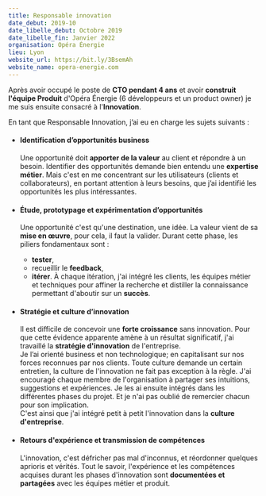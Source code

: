 ```yaml
---
title: Responsable innovation
date_debut: 2019-10
date_libelle_debut: Octobre 2019
date_libelle_fin: Janvier 2022
organisation: Opéra Énergie
lieu: Lyon
website_url: https://bit.ly/3BsemAh
website_name: opera-energie.com
---
```


Après avoir occupé le poste de **CTO pendant 4 ans** et avoir **construit l'équipe Produit** d'Opéra Énergie (6 développeurs et un product owner) je me suis ensuite consacré à l'**Innovation**.

En tant que Responsable Innovation, j’ai eu en charge les sujets suivants :

- #### Identification d’opportunités business
  
  Une opportunité doit **apporter de la valeur** au client et répondre à un besoin.
  Identifier des opportunités demande bien entendu une **expertise métier**. Mais c'est en me concentrant sur les utilisateurs (clients et collaborateurs), en portant attention à leurs besoins, que j’ai identifié les opportunités les plus intéressantes.

- #### Étude, prototypage et expérimentation d’opportunités
  
  Une opportunité c'est qu'une destination, une idée. La valeur vient de sa **mise en œuvre**, pour cela, il faut la valider.
  Durant cette phase, les piliers fondamentaux sont :<br>
  - **tester**,<br>
  - recueillir le **feedback**,<br>
  - **itérer**.
  À chaque itération, j'ai intégré les clients, les équipes métier et techniques pour affiner la recherche et distiller la connaissance permettant d'aboutir sur un **succès**.

- #### Stratégie et culture d’innovation
  
  Il est difficile de concevoir une **forte croissance** sans innovation.
  Pour que cette évidence apparente amène à un résultat significatif, j'ai travaillé la **stratégie d'innovation** de l'entreprise.<br>
  Je l’ai orienté business et non technologique; en capitalisant sur nos forces reconnues par nos clients.
  Toute culture demande un certain entretien, la culture de l'innovation ne fait pas exception à la règle. J'ai encouragé chaque membre de l'organisation à partager ses intuitions, suggestions et expériences. Je les ai ensuite intégrés dans les différentes phases du projet. Et je n'ai pas oublié de remercier chacun pour son implication.<br>
  C'est ainsi que j'ai intégré petit à petit l'innovation dans la **culture d'entreprise**. 

- #### Retours d'expérience et transmission de compétences
  
  L'innovation, c'est défricher pas mal d'inconnus, et réordonner quelques aprioris et vérités.
  Tout le savoir, l'expérience et les compétences acquises durant les phases d'innovation sont **documentées et partagées** avec les équipes métier et produit.

